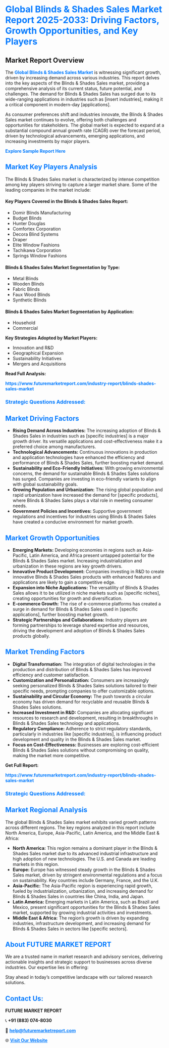 <h1 style="color: #007BFF;">Global Blinds & Shades Sales Market Report 2025-2033: Driving Factors, Growth Opportunities, and Key Players</h1>

<section id="overview">
<h2>Market Report Overview</h2>
<p>The <a href="https://www.futuremarketreport.com/industry-report/blinds-shades-sales-market" style="color: #007BFF; text-decoration: none;"><strong>Global Blinds & Shades Sales Market</strong></a> is witnessing significant growth, driven by increasing demand across various industries. This report delves into the key aspects of the Blinds & Shades Sales market, providing a comprehensive analysis of its current status, future potential, and challenges. The demand for Blinds & Shades Sales has surged due to its wide-ranging applications in industries such as [insert industries], making it a critical component in modern-day [applications].</p>
<p>As consumer preferences shift and industries innovate, the Blinds & Shades Sales market continues to evolve, offering both challenges and opportunities for stakeholders. The global market is expected to expand at a substantial compound annual growth rate (CAGR) over the forecast period, driven by technological advancements, emerging applications, and increasing investments by major players.</p>
</section>

<section id="overview">
<p><a href="https://www.futuremarketreport.com/request-sample/reportId=103515" style="color: #007BFF; text-decoration: none;"><strong>Explore Sample Report Here</strong></a></p>
</section>

<section id="key-players">
<h2 style="color: #007BFF;">Market Key Players Analysis</h2>
<p>The Blinds & Shades Sales market is characterized by intense competition among key players striving to capture a larger market share. Some of the leading companies in the market include:</p>
<h4>Key Players Covered in the Blinds & Shades Sales Report:</h4>
<ul><li>Domir Blinds Manufacturing</li><li>Budget Blinds</li><li>Hunter Douglas</li><li>Comfortex Corporation</li><li>Decora Blind Systems</li><li>Draper</li><li>Elite Window Fashions</li><li>Tachikawa Corporation</li><li>Springs Window Fashions</li></ul>
<h4>Blinds & Shades Sales Market Segmentation by Type:</h4>
<ul><li>Metal Blinds</li><li>Wooden Blinds</li><li>Fabric Blinds</li><li>Faux Wood Blinds</li><li>Synthetic Blinds</li></ul>

<h4>Blinds & Shades Sales Market Segmentation by Application:</h4>
<ul><li>Household</li><li>Commercial</li></ul>
<p><strong>Key Strategies Adopted by Market Players:</strong></p>
<ul>
<li>Innovation and R&D</li>
<li>Geographical Expansion</li>
<li>Sustainability Initiatives</li>
<li>Mergers and Acquisitions</li>
</ul>
</section>

<section>
<p><strong>Read Full Analysis: </strong></p><a href="https://www.futuremarketreport.com/industry-report/blinds-shades-sales-market" style="color: #007BFF; text-decoration: none;"><strong>https://www.futuremarketreport.com/industry-report/blinds-shades-sales-market</strong></a>
<h3 style="color: #007BFF;">Strategic Questions Addressed:</h3>
</section>

<section id="driving-factors">
<h2 style="color: #007BFF;">Market Driving Factors</h2>
<ul>
<li><strong>Rising Demand Across Industries:</strong> The increasing adoption of Blinds & Shades Sales in industries such as [specific industries] is a major growth driver. Its versatile applications and cost-effectiveness make it a preferred choice among manufacturers.</li>
<li><strong>Technological Advancements:</strong> Continuous innovations in production and application technologies have enhanced the efficiency and performance of Blinds & Shades Sales, further boosting market demand.</li>
<li><strong>Sustainability and Eco-Friendly Initiatives:</strong> With growing environmental concerns, the demand for sustainable Blinds & Shades Sales solutions has surged. Companies are investing in eco-friendly variants to align with global sustainability goals.</li>
<li><strong>Growing Population and Urbanization:</strong> The rising global population and rapid urbanization have increased the demand for [specific products], where Blinds & Shades Sales plays a vital role in meeting consumer needs.</li>
<li><strong>Government Policies and Incentives:</strong> Supportive government regulations and incentives for industries using Blinds & Shades Sales have created a conducive environment for market growth.</li>
</ul>
</section>

<section id="growth-opportunities">
<h2 style="color: #007BFF;">Market Growth Opportunities</h2>
<ul>
<li><strong>Emerging Markets:</strong> Developing economies in regions such as Asia-Pacific, Latin America, and Africa present untapped potential for the Blinds & Shades Sales market. Increasing industrialization and urbanization in these regions are key growth drivers.</li>
<li><strong>Innovative Product Development:</strong> Companies investing in R&D to create innovative Blinds & Shades Sales products with enhanced features and applications are likely to gain a competitive edge.</li>
<li><strong>Expansion into Niche Applications:</strong> The versatility of Blinds & Shades Sales allows it to be utilized in niche markets such as [specific niches], creating opportunities for growth and diversification.</li>
<li><strong>E-commerce Growth:</strong> The rise of e-commerce platforms has created a surge in demand for Blinds & Shades Sales used in [specific applications], further boosting market growth.</li>
<li><strong>Strategic Partnerships and Collaborations:</strong> Industry players are forming partnerships to leverage shared expertise and resources, driving the development and adoption of Blinds & Shades Sales products globally.</li>
</ul>
</section>

<section id="trending-factors">
<h2 style="color: #007BFF;">Market Trending Factors</h2>
<ul>
<li><strong>Digital Transformation:</strong> The integration of digital technologies in the production and distribution of Blinds & Shades Sales has improved efficiency and customer satisfaction.</li>
<li><strong>Customization and Personalization:</strong> Consumers are increasingly seeking personalized Blinds & Shades Sales solutions tailored to their specific needs, prompting companies to offer customizable options.</li>
<li><strong>Sustainability and Circular Economy:</strong> The push towards a circular economy has driven demand for recyclable and reusable Blinds & Shades Sales solutions.</li>
<li><strong>Increased Investment in R&D:</strong> Companies are allocating significant resources to research and development, resulting in breakthroughs in Blinds & Shades Sales technology and applications.</li>
<li><strong>Regulatory Compliance:</strong> Adherence to strict regulatory standards, particularly in industries like [specific industries], is influencing product development and quality in the Blinds & Shades Sales market.</li>
<li><strong>Focus on Cost-Effectiveness:</strong> Businesses are exploring cost-efficient Blinds & Shades Sales solutions without compromising on quality, making the market more competitive.</li>
</ul>
</section>

<section>
<p><strong>Get Full Report: </strong></p><a href="https://www.futuremarketreport.com/industry-report/blinds-shades-sales-market" style="color: #007BFF; text-decoration: none;"><strong>https://www.futuremarketreport.com/industry-report/blinds-shades-sales-market</strong></a>
<h3 style="color: #007BFF;">Strategic Questions Addressed:</h3>
</section>


<section id="regional-analysis">
<h2 style="color: #007BFF;">Market Regional Analysis</h2>
<p>The global Blinds & Shades Sales market exhibits varied growth patterns across different regions. The key regions analyzed in this report include North America, Europe, Asia-Pacific, Latin America, and the Middle East & Africa:</p>
<ul>
<li><strong>North America:</strong> This region remains a dominant player in the Blinds & Shades Sales market due to its advanced industrial infrastructure and high adoption of new technologies. The U.S. and Canada are leading markets in this region.</li>
<li><strong>Europe:</strong> Europe has witnessed steady growth in the Blinds & Shades Sales market, driven by stringent environmental regulations and a focus on sustainability. Key countries include Germany, France, and the U.K.</li>
<li><strong>Asia-Pacific:</strong> The Asia-Pacific region is experiencing rapid growth, fueled by industrialization, urbanization, and increasing demand for Blinds & Shades Sales in countries like China, India, and Japan.</li>
<li><strong>Latin America:</strong> Emerging markets in Latin America, such as Brazil and Mexico, present significant opportunities for the Blinds & Shades Sales market, supported by growing industrial activities and investments.</li>
<li><strong>Middle East & Africa:</strong> The region’s growth is driven by expanding industries, infrastructure development, and increasing demand for Blinds & Shades Sales in sectors like [specific sectors].</li>
</ul>
</section>

<footer>
<h2 style="color: #007BFF;">About FUTURE MARKET REPORT</h2>
<p>We are a trusted name in market research and advisory services, delivering actionable insights and strategic support to businesses across diverse industries. Our expertise lies in offering:</p>

<p>Stay ahead in today’s competitive landscape with our tailored research solutions.</p>

<h2 style="color: #007BFF;">Contact Us:</h2>
<p><strong>FUTURE MARKET REPORT</strong></p>
<p>📞 <strong>+91 (883) 074-8030</strong></p>
<p>📧 <strong><a href="mailto:help@futuremarketreport.com" style="color: #007BFF;">help@futuremarketreport.com</a></strong></p>
<p>🌐 <strong><a href="https://www.futuremarketreport.com/" style="color: #007BFF;">Visit Our Website</a></strong></p>
</footer>